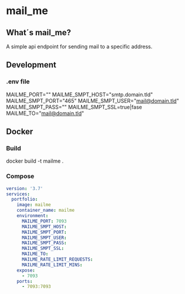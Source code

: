 # mail_me

## What´s mail_me?

A simple api endpoint for sending mail to a specific address.

## Development

### .env file

MAILME_PORT=""
MAILME_SMPT_HOST="smtp.domain.tld"
MAILME_SMPT_PORT="465"
MAILME_SMPT_USER="mail@domain.tld"
MAILME_SMPT_PASS=""
MAILME_SMPT_SSL=true|fase
MAILME_TO="mail@domain.tld"

## Docker

### Build

docker build -t mailme .

### Compose

```yaml
version: '3.7'
services:
  portfolio:
    image: mailme
    container_name: mailme
    environment:
      MAILME_PORT: 7093
      MAILME_SMPT_HOST: 
      MAILME_SMPT_PORT: 
      MAILME_SMPT_USER: 
      MAILME_SMPT_PASS: 
      MAILME_SMPT_SSL: 
      MAILME_TO:
      MAILME_RATE_LIMIT_REQUESTS:
      MAILME_RATE_LIMIT_MINS:
    expose:
      - 7093
    ports:
      - 7093:7093
```
